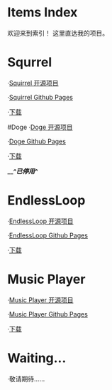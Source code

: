 # Items Index
欢迎来到索引！
这里直达我的项目。
# Squrrel
·[Squirrel 开源项目](https://github.com/CHKEric/Squirrel)

·[Squirrel Github Pages](https://chkeric.github.io/Squirrel/)

·[下载](https://github.com/CHKEric/Squirrel.git)

#Doge
·[Doge 开源项目](https://github.com/CHKEric/Doge)

·[Doge Github Pages](https://chkeric.github.io/Doge/)

·[下载](https://github.com/CHKEric/Doge.git)

_______________________________________________________________________________^已停用^_____________________________________________________________________________
# EndlessLoop
·[EndlessLoop 开源项目](https://github.com/CHKEric/EndlessLoop)

·[EndlessLoop Github Pages](https://chkeric.github.io/EndlessLoop/)

·[下载](https://github.com/CHKEric/EndlessLoop.git)
# Music Player
·[Music Player 开源项目](https://github.com/CHKEric/MusicPlayer)

·[Music Player Github Pages](https://chkeric.github.io/MusicPlayer/)

·[下载](https://github.com/CHKEric/MusicPlayer.git)
# Waiting...
·敬请期待......
